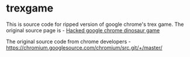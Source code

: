 # trexgame

This is source code for ripped version of google chrome's trex game. The original source page is -
<a href="http://trex-game.skipser.com">Hacked google chrome dinosaur game</a>

The original source code from chrome developers - 
https://chromium.googlesource.com/chromium/src.git/+/master/
